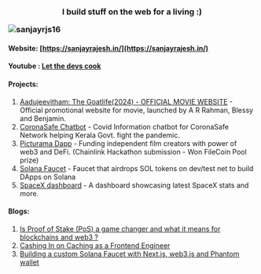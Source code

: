 <h3 align="center">I build stuff on the web for a living :)

<p align="left"> <img src="https://komarev.com/ghpvc/?username=sanjayrjs16&label=Profile%20views&color=0e75b6&style=flat" alt="sanjayrjs16" /> </p>


#### Website: [https://sanjayrajesh.in/](https://sanjayrajesh.in/)

#### Youtube : [Let the devs cook](https://www.youtube.com/@letthedevscook)


#### Projects: 
1. [Aadujeevitham: The Goatlife(2024) - OFFICIAL MOVIE WEBSITE](https://thegoatlifefilm.com) - Official promotional website for movie, launched by A R Rahman, Blessy and Benjamin.
2. [CoronaSafe Chatbot](https://www.youtube.com/watch?v=A81YflXaZKQ) - Covid Information chatbot for CoronaSafe Network helping Kerala Govt. fight the pandemic.
3. [Picturama Dapp](https://picturama-defi.netlify.app/) - Funding independent film creators with power of web3 and DeFi. (Chainlink Hackathon submission - Won FileCoin Pool prize)
4. [Solana Faucet](stardust-solana-faucet.vercel.app/) - Faucet that airdrops SOL tokens on dev/test net to build DApps on Solana
5. [SpaceX dashboard](https://thespacexdashboard.netlify.app/launches) - A dashboard showcasing latest SpaceX stats and more.

   
#### Blogs:
1. [Is Proof of Stake (PoS) a game changer and what it means for blockchains and web3 ?](https://dev.to/sanjayrjs16/the-gist-of-proof-of-stake-pos-39h2)
2. [Cashing In on Caching as a Frontend Engineer](https://betterprogramming.pub/cashing-in-on-caching-as-a-frontend-engineer-611a7c57f6b5)
3. [Building a custom Solana Faucet with Next.js, web3.js and Phantom wallet](https://sanjayrajesh.hashnode.dev/custom-solana-faucet-using-nextjs-part-1)


 
<!--
<h3 align="left">Connect with me:</h3>
<p align="left">
<a href="https://dev.to/sanjayrjs16" target="blank"><img align="center" src="https://raw.githubusercontent.com/rahuldkjain/github-profile-readme-generator/master/src/images/icons/Social/devto.svg" alt="https://dev.to/sanjayrjs16" height="30" width="40" /></a>
<a href="https://twitter.com/sanjayrjs" target="blank"><img align="center" src="https://raw.githubusercontent.com/rahuldkjain/github-profile-readme-generator/master/src/images/icons/Social/twitter.svg" alt="sanjayrjs" height="30" width="40" /></a>
<a href="https://www.linkedin.com/in/sanjay-rajesh/" target="blank"><img align="center" src="https://raw.githubusercontent.com/rahuldkjain/github-profile-readme-generator/master/src/images/icons/Social/linked-in-alt.svg" alt="https://www.linkedin.com/in/sanjay-rajesh/" height="30" width="40" /></a>
<a href="https://stackoverflow.com/users/11468488/sanjay" target="blank"><img align="center" src="https://raw.githubusercontent.com/rahuldkjain/github-profile-readme-generator/master/src/images/icons/Social/stack-overflow.svg" alt="https://stackoverflow.com/users/11468488/sanjay" height="30" width="40" /></a>
<a href="https://hashnode.com/@sanjayrjs" target="blank"><img align="center" src="https://raw.githubusercontent.com/rahuldkjain/github-profile-readme-generator/master/src/images/icons/Social/hashnode.svg" alt="https://hashnode.com/@sanjayrjs" height="30" width="40" /></a>
<a href="https://medium.com/@sanjayrjs16" target="blank"><img align="center" src="https://raw.githubusercontent.com/rahuldkjain/github-profile-readme-generator/master/src/images/icons/Social/medium.svg" alt="@sanjayrjs16" height="30" width="40" /></a>
<a href="https://www.youtube.com/@codefee" target="blank"><img align="center" src="https://raw.githubusercontent.com/rahuldkjain/github-profile-readme-generator/master/src/images/icons/Social/youtube.svg" alt="youtube.com/@codefee" height="30" width="40" /></a>
</p>


<p><img align="left" src="https://github-readme-stats.vercel.app/api/top-langs?username=sanjayrjs16&show_icons=true&locale=en&layout=compact" alt="sanjayrjs16" /></p>

<p>&nbsp;<img align="center" src="https://github-readme-stats.vercel.app/api?username=sanjayrjs16&show_icons=true&locale=en" alt="sanjayrjs16" /></p>

<!-- <p><img align="center" src="https://github-readme-streak-stats.herokuapp.com/?user=sanjayrjs16&" alt="sanjayrjs16" /></p> -->
